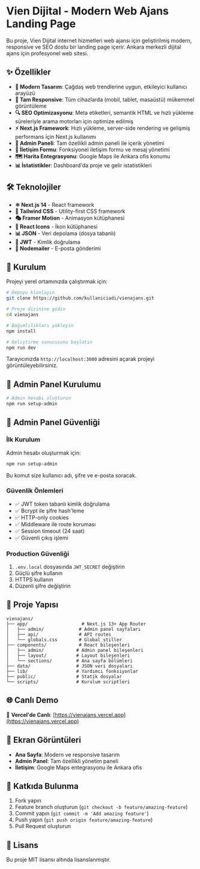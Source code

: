 # Vien Dijital - Modern Web Ajans Landing Page

Bu proje, Vien Dijital internet hizmetleri web ajansı için geliştirilmiş modern, responsive ve SEO dostu bir landing page içerir. Ankara merkezli dijital ajans için profesyonel web sitesi.

## ✨ Özellikler

- **🎨 Modern Tasarım**: Çağdaş web trendlerine uygun, etkileyici kullanıcı arayüzü
- **📱 Tam Responsive**: Tüm cihazlarda (mobil, tablet, masaüstü) mükemmel görüntüleme
- **🔍 SEO Optimizasyonu**: Meta etiketleri, semantik HTML ve hızlı yükleme süreleriyle arama motorları için optimize edilmiş
- **⚡ Next.js Framework**: Hızlı yükleme, server-side rendering ve gelişmiş performans için Next.js kullanımı
- **🔧 Admin Paneli**: Tam özellikli admin paneli ile içerik yönetimi
- **📧 İletişim Formu**: Fonksiyonel iletişim formu ve mesaj yönetimi
- **🗺️ Harita Entegrasyonu**: Google Maps ile Ankara ofis konumu
- **📊 İstatistikler**: Dashboard'da proje ve gelir istatistikleri

## 🛠️ Teknolojiler

- **⚛️ Next.js 14** - React framework
- **🎨 Tailwind CSS** - Utility-first CSS framework
- **🎭 Framer Motion** - Animasyon kütüphanesi
- **🎯 React Icons** - İkon kütüphanesi
- **📊 JSON** - Veri depolama (dosya tabanlı)
- **🔐 JWT** - Kimlik doğrulama
- **📧 Nodemailer** - E-posta gönderimi

## 🚀 Kurulum

Projeyi yerel ortamınızda çalıştırmak için:

```bash
# Depoyu klonlayın
git clone https://github.com/kullaniciadi/vienajans.git

# Proje dizinine gidin
cd vienajans

# Bağımlılıkları yükleyin
npm install

# Geliştirme sunucusunu başlatın
npm run dev
```

Tarayıcınızda `http://localhost:3000` adresini açarak projeyi görüntüleyebilirsiniz.

## 🔧 Admin Panel Kurulumu

```bash
# Admin hesabı oluşturun
npm run setup-admin
```

## 🔐 Admin Panel Güvenliği

### İlk Kurulum
Admin hesabı oluşturmak için:

```bash
npm run setup-admin
```

Bu komut size kullanıcı adı, şifre ve e-posta soracak.

### Güvenlik Önlemleri
- ✅ JWT token tabanlı kimlik doğrulama
- ✅ Bcrypt ile şifre hash'leme
- ✅ HTTP-only cookies
- ✅ Middleware ile route koruması
- ✅ Session timeout (24 saat)
- ✅ Güvenli çıkış işlemi

### Production Güvenliği
1. `.env.local` dosyasında `JWT_SECRET` değiştirin
2. Güçlü şifre kullanın
3. HTTPS kullanın
4. Düzenli şifre değiştirin

## 📁 Proje Yapısı

```
vienajans/
├── app/                    # Next.js 13+ App Router
│   ├── admin/             # Admin panel sayfaları
│   ├── api/               # API routes
│   └── globals.css        # Global stiller
├── components/            # React bileşenleri
│   ├── admin/            # Admin panel bileşenleri
│   ├── layout/           # Layout bileşenleri
│   └── sections/         # Ana sayfa bölümleri
├── data/                 # JSON veri dosyaları
├── lib/                  # Yardımcı fonksiyonlar
├── public/               # Statik dosyalar
└── scripts/              # Kurulum scriptleri
```

## 🌐 Canlı Demo

🚀 **Vercel'de Canlı**: [https://vienajans.vercel.app](https://vienajans.vercel.app)

## 📸 Ekran Görüntüleri

- **Ana Sayfa**: Modern ve responsive tasarım
- **Admin Panel**: Tam özellikli yönetim paneli
- **İletişim**: Google Maps entegrasyonu ile Ankara ofis

## 🤝 Katkıda Bulunma

1. Fork yapın
2. Feature branch oluşturun (`git checkout -b feature/amazing-feature`)
3. Commit yapın (`git commit -m 'Add amazing feature'`)
4. Push yapın (`git push origin feature/amazing-feature`)
5. Pull Request oluşturun

## 📄 Lisans

Bu proje MIT lisansı altında lisanslanmıştır.
